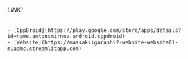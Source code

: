 ###### LINK: 
    - [CppDroid](https://play.google.com/store/apps/details?id=name.antonsmirnov.android.cppdroid)
    - [Website](https://massakiigarashi2-website-website01-m1aamc.streamlitapp.com)

